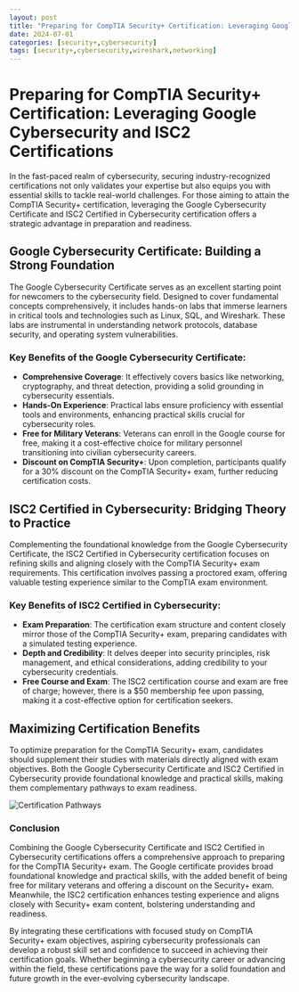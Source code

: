 ```yaml
---
layout: post
title: "Preparing for CompTIA Security+ Certification: Leveraging Google Cybersecurity and ISC2 Certifications"
date: 2024-07-01
categories: [security+,cybersecurity]
tags: [security+,cybersecurity,wireshark,networking]
---
```


# Preparing for CompTIA Security+ Certification: Leveraging Google Cybersecurity and ISC2 Certifications

In the fast-paced realm of cybersecurity, securing industry-recognized certifications not only validates your expertise but also equips you with essential skills to tackle real-world challenges. For those aiming to attain the CompTIA Security+ certification, leveraging the Google Cybersecurity Certificate and ISC2 Certified in Cybersecurity certification offers a strategic advantage in preparation and readiness.

## Google Cybersecurity Certificate: Building a Strong Foundation

The Google Cybersecurity Certificate serves as an excellent starting point for newcomers to the cybersecurity field. Designed to cover fundamental concepts comprehensively, it includes hands-on labs that immerse learners in critical tools and technologies such as Linux, SQL, and Wireshark. These labs are instrumental in understanding network protocols, database security, and operating system vulnerabilities.

### Key Benefits of the Google Cybersecurity Certificate:
- **Comprehensive Coverage**: It effectively covers basics like networking, cryptography, and threat detection, providing a solid grounding in cybersecurity essentials.
- **Hands-On Experience**: Practical labs ensure proficiency with essential tools and environments, enhancing practical skills crucial for cybersecurity roles.
- **Free for Military Veterans**: Veterans can enroll in the Google course for free, making it a cost-effective choice for military personnel transitioning into civilian cybersecurity careers.
- **Discount on CompTIA Security+**: Upon completion, participants qualify for a 30% discount on the CompTIA Security+ exam, further reducing certification costs.

## ISC2 Certified in Cybersecurity: Bridging Theory to Practice

Complementing the foundational knowledge from the Google Cybersecurity Certificate, the ISC2 Certified in Cybersecurity certification focuses on refining skills and aligning closely with the CompTIA Security+ exam requirements. This certification involves passing a proctored exam, offering valuable testing experience similar to the CompTIA exam environment.

### Key Benefits of ISC2 Certified in Cybersecurity:
- **Exam Preparation**: The certification exam structure and content closely mirror those of the CompTIA Security+ exam, preparing candidates with a simulated testing experience.
- **Depth and Credibility**: It delves deeper into security principles, risk management, and ethical considerations, adding credibility to your cybersecurity credentials.
- **Free Course and Exam**: The ISC2 certification course and exam are free of charge; however, there is a $50 membership fee upon passing, making it a cost-effective option for certification seekers.

## Maximizing Certification Benefits

To optimize preparation for the CompTIA Security+ exam, candidates should supplement their studies with materials directly aligned with exam objectives. Both the Google Cybersecurity Certificate and ISC2 Certified in Cybersecurity provide foundational knowledge and practical skills, making them complementary pathways to exam readiness.


![Certification Pathways](https://i.imgur.com/SLWnPb9.png)



### Conclusion

Combining the Google Cybersecurity Certificate and ISC2 Certified in Cybersecurity certifications offers a comprehensive approach to preparing for the CompTIA Security+ exam. The Google certificate provides broad foundational knowledge and practical skills, with the added benefit of being free for military veterans and offering a discount on the Security+ exam. Meanwhile, the ISC2 certification enhances testing experience and aligns closely with Security+ exam content, bolstering understanding and readiness.

By integrating these certifications with focused study on CompTIA Security+ exam objectives, aspiring cybersecurity professionals can develop a robust skill set and confidence to succeed in achieving their certification goals. Whether beginning a cybersecurity career or advancing within the field, these certifications pave the way for a solid foundation and future growth in the ever-evolving cybersecurity landscape.
